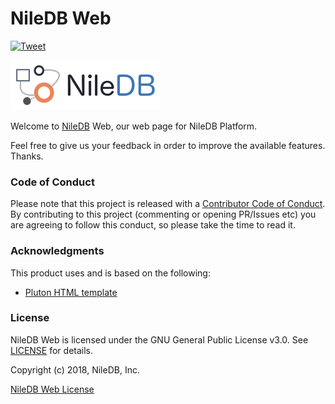 # NileDB Web
[![Tweet](https://img.shields.io/twitter/url/http/shields.io.svg?style=social)](https://twitter.com/intent/tweet?text=Get%20NileDB,%20the%20open-source%20Data%20Backend!&url=https://niledb.com)

![logo](logo.png)

Welcome to [NileDB](https://niledb.com) Web, our web page for NileDB Platform.

Feel free to give us your feedback in order to improve the available features. Thanks.

### Code of Conduct

Please note that this project is released with a [Contributor Code of Conduct](CODE_OF_CONDUCT.md).
By contributing to this project (commenting or opening PR/Issues etc) you are agreeing to follow this conduct, so please
take the time to read it. 

### Acknowledgments

This product uses and is based on the following:
* [Pluton HTML template](https://www.graphberry.com/item/pluton-single-page-bootstrap-html-template)

### License

NileDB Web is licensed under the GNU General Public License v3.0. See [LICENSE](LICENSE.txt) for details.

Copyright (c) 2018, NileDB, Inc.

[NileDB Web License](LICENSE.txt)
